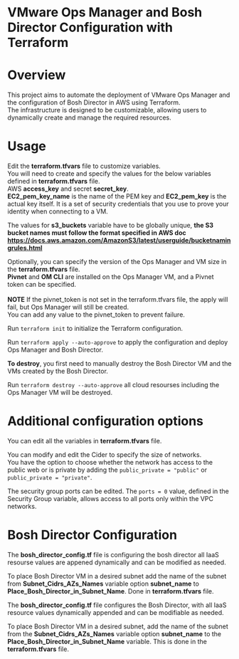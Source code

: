 # VMware Ops Manager and Bosh Director Configuration with Terraform
# Overview
This project aims to automate the deployment of VMware Ops Manager and the configuration of Bosh Director in AWS using Terraform. <br>
The infrastructure is designed to be customizable, allowing users to dynamically create and manage the required resources.

# Usage
Edit the **terraform.tfvars** file to customize variables. <br>
You will need to create and specify the values for the below variables defined in **terraform.tfvars** file. <br>
AWS **access_key** and secret **secret_key**. <br>
**EC2_pem_key_name** is the name of the PEM key and **EC2_pem_key** is the actual key itself. It is a set of security credentials that you use to prove your identity when connecting to a VM.

The values for **s3_buckets** variable have to be globally unique, **the S3 bucket names must follow the format specified in AWS doc https://docs.aws.amazon.com/AmazonS3/latest/userguide/bucketnamingrules.html**

Optionally, you can specify the version of the Ops Manager and VM size in the **terraform.tfvars** file. <br>
**Pivnet** and **OM CLI** are installed on the Ops Manager VM, and a Pivnet token can be specified. 
<br>
<br>
**NOTE** If the pivnet_token is not set in the terraform.tfvars file, the apply will fail, but Ops Manager will still be created. <br>
You can add any value to the pivnet_token to prevent failure.

Run `terraform init` to initialize the Terraform configuration.

Run `terraform apply --auto-approve` to apply the configuration and deploy Ops Manager and Bosh Director.

**To destroy**, you first need to manually destroy the Bosh Director VM and the VMs created by the Bosh Director.

Run `terraform destroy --auto-approve` all cloud resourses including the Ops Manager VM will be destroyed.

# Additional configuration options
You can edit all the variables in **terraform.tfvars** file.

You can modify and edit the Cider to specify the size of networks. <br> 
You have the option to choose whether the network has access to the public web or is private by adding the `public_private = "public"` or `public_private = "private"`. <br>

The security group ports can be edited. The `ports = 0` value, defined in the Security Group variable, allows access to all ports only within the VPC networks.

# Bosh Director Configuration
The **bosh_director_config.tf** file is configuring the bosh director all IaaS resourse values are appened dynamically and can be modified as needed.

To place Bosh Director VM in a desired subnet add the name of the subnet from **Subnet_Cidrs_AZs_Names** variable option **subnet_name** to **Place_Bosh_Director_in_Subnet_Name**. Done in **terraform.tfvars** file.


The **bosh_director_config.tf** file configures the Bosh Director, with all IaaS resource values dynamically appended and can be modifiable as needed.

To place Bosh Director VM in a desired subnet, add the name of the subnet from the **Subnet_Cidrs_AZs_Names** variable option **subnet_name** to the **Place_Bosh_Director_in_Subnet_Name** variable. This is done in the **terraform.tfvars** file.
